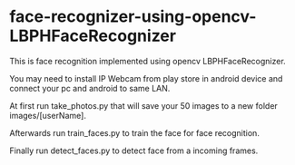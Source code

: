 # face-recognizer-using-opencv-LBPHFaceRecognizer

This is face recognition implemented using opencv LBPHFaceRecognizer.

You may need to install IP Webcam from play store in android device and connect your pc and android to same LAN.

At first run take_photos.py that will save your 50 images to a new folder images/[userName].

Afterwards run train_faces.py to train the face for face recognition.

Finally run detect_faces.py to detect face from a incoming frames.
